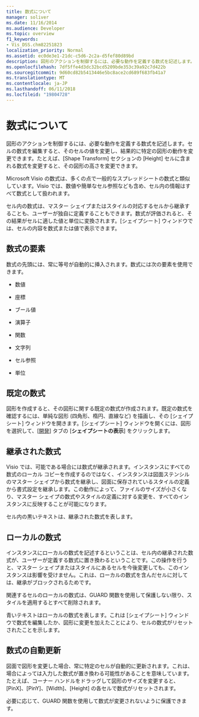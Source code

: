 ```yaml
---
title: 数式について
manager: soliver
ms.date: 11/16/2014
ms.audience: Developer
ms.topic: overview
f1_keywords:
- Vis_DSS.chm82251823
localization_priority: Normal
ms.assetid: ec0de3e1-21dc-c5d6-2c2a-d5fef80d89bd
description: 図形のアクションを制御するには、必要な動作を定義する数式を記述します。セルの数式を編集すると、そのセルの値を変更し、結果的に特定の図形の動作を変更できます。たとえば、[Shape Transform] セクションの [Height] セルに含まれる数式を変更すると、その図形の高さを変更できます。
ms.openlocfilehash: 7df5ffe4d3dc32bcd5209bde353c39a92c7d422b
ms.sourcegitcommit: 9d60cd82b5413446e5bc8ace2cd689f683fb41a7
ms.translationtype: MT
ms.contentlocale: ja-JP
ms.lasthandoff: 06/11/2018
ms.locfileid: "19804728"
---
```

# <a name="about-formulas"></a>数式について

図形のアクションを制御するには、必要な動作を定義する数式を記述します。セルの数式を編集すると、そのセルの値を変更し、結果的に特定の図形の動作を変更できます。たとえば、[Shape Transform] セクションの [Height] セルに含まれる数式を変更すると、その図形の高さを変更できます。
  
Microsoft Visio の数式は、多くの点で一般的なスプレッドシートの数式と類似しています。Visio では、数値や簡単なセル参照なども含め、セル内の情報はすべて数式として扱われます。
  
セル内の数式は、マスター シェイプまたはスタイルの対応するセルから継承することも、ユーザーが独自に定義することもできます。数式が評価されると、その結果がセルに適した値と単位に変換されます。[シェイプシート] ウィンドウでは、セルの内容を数式または値で表示できます。
  
## <a name="elements-of-a-formula"></a>数式の要素

数式の先頭には、常に等号が自動的に挿入されます。数式には次の要素を使用できます。
  
- 数値
    
- 座標
    
- ブール値
    
- 演算子
    
- 関数
    
- 文字列
    
- セル参照
    
- 単位
    
## <a name="default-formulas"></a>既定の数式

図形を作成すると、その図形に関する既定の数式が作成されます。既定の数式を確認するには、単純な図形 (四角形、楕円、直線など) を描画し、その [シェイプシート] ウィンドウを開きます。[シェイプシート] ウィンドウを開くには、図形を選択して、[[開発](run-in-developer-mode-display-the-developer-tab.md)] タブの [**シェイプシートの表示**] をクリックします。
  
## <a name="inherited-formulas"></a>継承された数式

Visio では、可能である場合には数式が継承されます。インスタンスにすべての数式のローカル コピーを作成するのではなく、インスタンスは図面ステンシルのマスター シェイプから数式を継承し、図面に保存されているスタイルの定義から書式設定を継承します。この動作によって、ファイルのサイズが小さくなり、マスター シェイプの数式やスタイルの定義に対する変更を、すべてのインスタンスに反映することが可能になります。
  
セル内の黒いテキストは、継承された数式を表します。
  
## <a name="local-formulas"></a>ローカルの数式

インスタンスにローカルの数式を記述するということは、セル内の継承された数式が、ユーザーが定義する数式に置き換わるということです。この操作を行うと、マスター シェイプまたはスタイルにあるセルを今後変更しても、このインスタンスは影響を受けません。これは、ローカルの数式を含んだセルに対しては、継承がブロックされるためです。
  
関連するセルのローカルの数式は、GUARD 関数を使用して保護しない限り、スタイルを適用するとすべて削除されます。
  
青いテキストはローカルの数式を表します。これは [シェイプシート] ウィンドウで数式を編集したか、図形に変更を加えたことにより、セルの数式がリセットされたことを示します。
  
## <a name="automatic-updates-to-formulas"></a>数式の自動更新

 図面で図形を変更した場合、常に特定のセルが自動的に更新されます。これは、場合によっては入力した数式が置き換わる可能性があることを意味しています。たとえば、コーナー ハンドルをドラッグして図形のサイズを変更すると、[PinX]、[PinY]、[Width]、[Height] の各セルで数式がリセットされます。 
  
必要に応じて、GUARD 関数を使用して数式が変更されないように保護できます。
  

